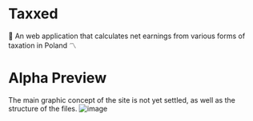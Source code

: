 # Taxxed
:ticket: An web application that calculates net earnings from various forms of taxation in Poland :part_alternation_mark:

# Alpha Preview
The main graphic concept of the site is not yet settled, as well as the structure of the files.
![image](https://user-images.githubusercontent.com/92030397/208975242-8b661610-9ae4-415d-8a60-7a29cc8b5c3e.png)
